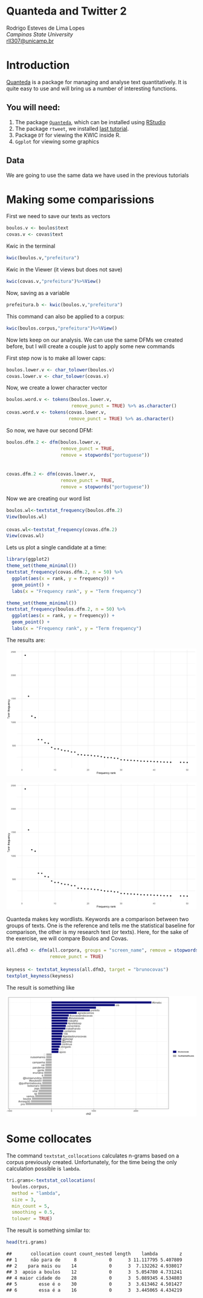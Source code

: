 # Quanteda and Twitter 2

Rodrigo Esteves de Lima Lopes \
*Campinas State University* \
[rll307@unicamp.br](mailto:rll307@unicamp.br)


# Introduction

[Quanteda](https://quanteda.io/) is a package for managing and analyse text quantitatively. It is quite easy to use and will bring us a number of interesting functions. 

## You will need:

1. The package [`Quanteda`](https://quanteda.io/), which can be installed using [RStudio](http://www.sthda.com/english/wiki/installing-and-using-r-packages)
1. The package `rtweet`, we installed [last tutorial](https://github.com/MiDiTeS/intro_to_R1/blob/master/Module_3/04_rtweet.md). 
1. Package `DT` for viewing the KWIC inside R. 
1. `Ggplot` for viewing some graphics

## Data

We are going to use the same data we have used in the previous tutorials

# Making some comparissions

First we need to save our texts as vectors 


```r
boulos.v <- boulos$text
covas.v <- covas$text
```

Kwic in the terminal


```r
kwic(boulos.v,"prefeitura")
```

Kwic in the Viewer (it views but does not save)


```r
kwic(covas.v,"prefeitura")%>%View()
```

Now, saving as a variable

```r
prefeitura.b <- kwic(boulos.v,"prefeitura")
```

This command can also be applied to a corpus:


```r
kwic(boulos.corpus,"prefeitura")%>%View()
```

Now lets keep on our analysis. We can use the same DFMs we created before, but I will create a couple just to apply some new commands

First step now is to make all lower caps:


```r
boulos.lower.v <- char_tolower(boulos.v)
covas.lower.v <- char_tolower(covas.v)
```

Now, we create a lower character vector


```r
boulos.word.v <- tokens(boulos.lower.v, 
                        remove_punct = TRUE) %>% as.character()
covas.word.v <- tokens(covas.lower.v, 
                       remove_punct = TRUE) %>% as.character()
```

So now, we have our second DFM:


```r
boulos.dfm.2 <- dfm(boulos.lower.v,
                    remove_punct = TRUE,
                    remove = stopwords("portuguese"))


covas.dfm.2 <- dfm(covas.lower.v,
                    remove_punct = TRUE,
                    remove = stopwords("portuguese"))
```

Now we are creating our word list


```r
boulos.wl<-textstat_frequency(boulos.dfm.2) 
View(boulos.wl)

covas.wl<-textstat_frequency(covas.dfm.2) 
View(covas.wl)
```

Lets us plot a single candidate at a time:


```r
library(ggplot2)
theme_set(theme_minimal())
textstat_frequency(covas.dfm.2, n = 50) %>% 
  ggplot(aes(x = rank, y = frequency)) +
  geom_point() +
  labs(x = "Frequency rank", y = "Term frequency")
```


```r
theme_set(theme_minimal())
textstat_frequency(boulos.dfm.2, n = 50) %>% 
  ggplot(aes(x = rank, y = frequency)) +
  geom_point() +
  labs(x = "Frequency rank", y = "Term frequency")
```

The results are:

![Covas' wordlist](images/covaswl.png)

![Boulos' wordlist](images/bouloswl.png)

Quanteda makes key wordlists. Keywords are a comparison between two groups of texts. One is the reference and tells me the statistical baseline for comparison, the other is my research text (or texts). Here, for the sake of the exercise, we will compare Boulos and Covas. 



```r
all.dfm3 <- dfm(all.corpora, groups = "screen_name", remove = stopwords("portuguese"), 
                remove_punct = TRUE)

keyness <- textstat_keyness(all.dfm3, target = "brunocovas")
textplot_keyness(keyness)
```

The result is something like

![Keywords comparisson](images/key.png)

# Some collocates

The command `textstat_collocations` calculates n-grams based on a corpus previously created. Unfortunately, for the time being the only calculation possible is `lambda`. 


```r
tri.grams<-textstat_collocations(
  boulos.corpus,
  method = "lambda",
  size = 3,
  min_count = 5,
  smoothing = 0.5,
  tolower = TRUE)
```

The result is something similar to:


```r
head(tri.grams)
```

```
##       collocation count count_nested length    lambda        z
## 1     não para de     8            0      3 11.117795 5.407809
## 2    para mais ou    14            0      3  7.132262 4.938017
## 3  apoio a boulos    12            0      3  5.054780 4.731241
## 4 maior cidade do    28            0      3  5.089345 4.534803
## 5        esse é o    30            0      3  3.613462 4.501427
## 6        essa é a    16            0      3  3.445065 4.434219
```











